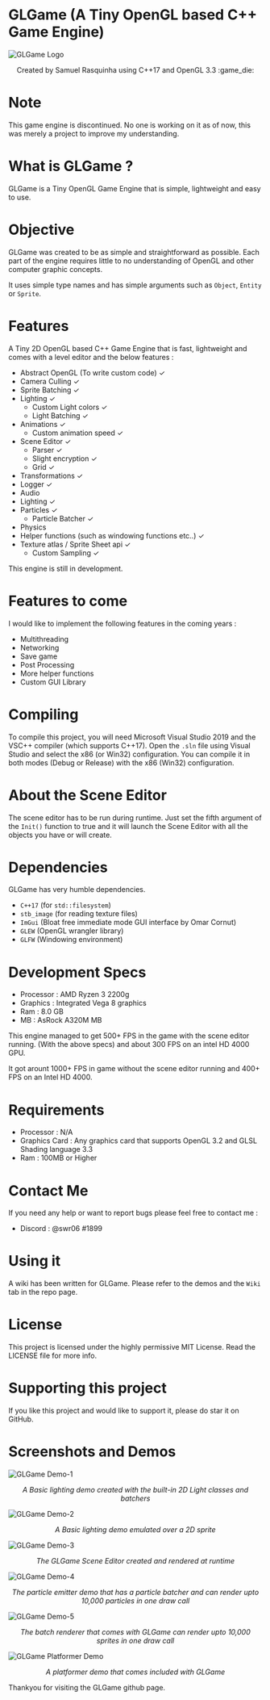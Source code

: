 # GLGame (A Tiny OpenGL based C++ Game Engine)

![GLGame Logo](https://github.com/swr06/GLGame/blob/master/Branding/logo1.png)
<p align=center>
Created by Samuel Rasquinha using C++17 and OpenGL 3.3 :game_die:
</p>

# Note

This game engine is discontinued. No one is working on it as of now, this was merely a project to improve my understanding. 

# What is GLGame ? 

GLGame is a Tiny OpenGL Game Engine that is simple, lightweight and easy to use.

# Objective 

GLGame was created to be as simple and straightforward as possible. Each part of the engine requires little to no understanding of OpenGL and other computer graphic concepts.

It uses simple type names and has simple arguments such as ``Object``, ``Entity`` or ``Sprite``.

# Features

A Tiny 2D OpenGL based C++ Game Engine that is fast, lightweight and comes with a level editor and the below features :
- Abstract OpenGL (To write custom code) ✓
- Camera Culling ✓
- Sprite Batching ✓
- Lighting  ✓
  - Custom Light colors  ✓
  - Light Batching ✓
- Animations ✓
  - Custom animation speed ✓
- Scene Editor ✓
  - Parser ✓
  - Slight encryption ✓
  - Grid ✓
- Transformations ✓
- Logger ✓
- Audio 
- Lighting ✓
- Particles ✓
  - Particle Batcher ✓
- Physics 
- Helper functions (such as windowing functions etc..)  ✓
- Texture atlas / Sprite Sheet api ✓
  - Custom Sampling ✓
  

This engine is still in development.

# Features to come

I would like to implement the following features in the coming years :
- Multithreading
- Networking
- Save game
- Post Processing
- More helper functions
- Custom GUI Library

# Compiling

To compile this project, you will need Microsoft Visual Studio 2019 and the VSC++ compiler (which supports C++17).
Open the ``.sln`` file using Visual Studio and select the x86 (or Win32) configuration. 
You can compile it in both modes (Debug or Release) with the x86 (Win32) configuration.

# About the Scene Editor 

The scene editor has to be run during runtime.
Just set the fifth argument of the ``Init()`` function to true and it will launch the Scene Editor with all the objects you have or will create. 

# Dependencies 

GLGame has very humble dependencies.

- ``C++17`` (for ``std::filesystem``)
- ``stb_image`` (for reading texture files)
- ``ImGui`` (Bloat free immediate mode GUI interface by Omar Cornut)
- ``GLEW`` (OpenGL wrangler library)
- ``GLFW`` (Windowing environment)

# Development Specs 

- Processor : AMD Ryzen 3 2200g
- Graphics  : Integrated Vega 8 graphics
- Ram       : 8.0 GB
- MB        : AsRock A320M MB

This engine managed to get 500+ FPS in the game with the scene editor running. (With the above specs) and about 300 FPS on an intel HD 4000 GPU. 

It got arount 1000+ FPS in game without the scene editor running and 400+ FPS on an Intel HD 4000.

# Requirements 

- Processor : N/A
- Graphics Card : Any graphics card that supports OpenGL 3.2 and GLSL Shading language 3.3
- Ram : 100MB or Higher

# Contact Me

If you need any help or want to report bugs please feel free to contact me : 

- Discord : @swr06 #1899 

# Using it

A wiki has been written for GLGame. Please refer to the demos and the ``Wiki`` tab in the repo page.

# License

This project is licensed under the highly permissive MIT License. Read the LICENSE file for more info.

# Supporting this project

If you like this project and would like to support it, please do star it on GitHub.

# Screenshots and Demos

![GLGame Demo-1](https://github.com/swr06/GLGame/blob/master/Docs/Readme/Lighting%20demo.png)
<p align="center">
<i>A Basic lighting demo created with the built-in 2D Light classes and batchers</i>
</p>

![GLGame Demo-2](https://github.com/swr06/GLGame/blob/master/Docs/Readme/Lighting%20demo%20-%201.PNG)
<p align="center">
<i>A Basic lighting demo emulated over a 2D sprite</i>
</p>


![GLGame Demo-3](https://github.com/swr06/GLGame/blob/master/Docs/Readme/Scene%20Editor.png)
<p align="center">
<i>The GLGame Scene Editor created and rendered at runtime</i>
</p>

![GLGame Demo-4](https://github.com/swr06/GLGame/blob/master/Docs/Readme/Particle%20Demo.png)
<p align="center">
<i>The particle emitter demo that has a particle batcher and can render upto 10,000 particles in one draw call</i>
</p>


![GLGame Demo-5](https://github.com/swr06/GLGame/blob/master/Docs/Readme/Batch%20Rendering.png)
<p align="center">
<i>The batch renderer that comes with GLGame can render upto 10,000 sprites in one draw call</i>
</p>

![GLGame Platformer Demo](https://github.com/swr06/GLGame/blob/master/Docs/Readme/Platformer%20Demo.png)
<p align="center">
<i>A platformer demo that comes included with GLGame</i>
</p>


Thankyou for visiting the GLGame github page.
